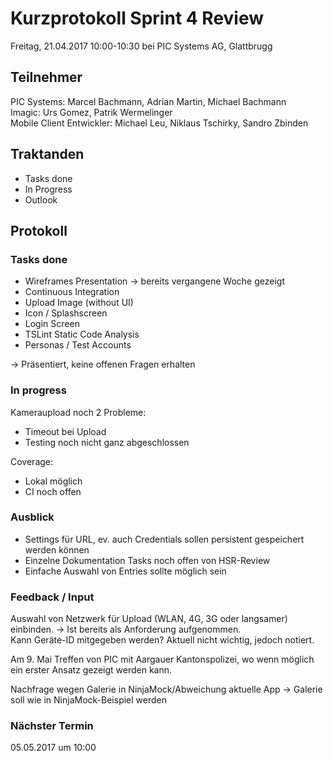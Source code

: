 # Kurzprotokoll Sprint 4 Review

Freitag, 21.04.2017 10:00-10:30 bei PIC Systems AG, Glattbrugg

## Teilnehmer

PIC Systems: Marcel Bachmann, Adrian Martin, Michael Bachmann  
Imagic: Urs Gomez, Patrik Wermelinger  
Mobile Client Entwickler: Michael Leu, Niklaus Tschirky, Sandro Zbinden

## Traktanden
- Tasks done
- In Progress
- Outlook

## Protokoll

### Tasks done
- Wireframes Presentation → bereits vergangene Woche gezeigt
- Continuous Integration
- Upload Image (without UI)
- Icon / Splashscreen
- Login Screen 
- TSLint Static Code Analysis
- Personas / Test Accounts

→ Präsentiert, keine offenen Fragen erhalten

### In progress
Kameraupload noch 2 Probleme:
- Timeout bei Upload
- Testing noch nicht ganz abgeschlossen

Coverage:
- Lokal möglich
- CI noch offen

### Ausblick
- Settings für URL, ev. auch Credentials sollen persistent gespeichert werden können
- Einzelne Dokumentation Tasks noch offen von HSR-Review
- Einfache Auswahl von Entries sollte möglich sein

### Feedback / Input
Auswahl von Netzwerk für Upload (WLAN, 4G, 3G oder langsamer) einbinden. → Ist bereits als Anforderung aufgenommen.  
Kann Geräte-ID mitgegeben werden? Aktuell nicht wichtig, jedoch notiert.

Am 9. Mai Treffen von PIC mit Aargauer Kantonspolizei, wo wenn möglich ein erster Ansatz gezeigt werden kann.

Nachfrage wegen Galerie in NinjaMock/Abweichung aktuelle App → Galerie soll wie in NinjaMock-Beispiel werden

### Nächster Termin
05.05.2017 um 10:00

